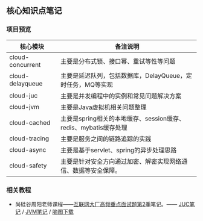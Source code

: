 ## 核心知识点笔记



### 项目预览

| 核心模块         | 备注说明                                                     |
| ---------------- | ------------------------------------------------------------ |
| cloud-concurrent | 主要是分布式锁、接口幂、重试等性等问题                       |
| cloud-delayqueue | 主要是延迟队列，包括数据库，DelayQueue，定时任务，MQ等实现   |
| cloud-juc        | 主要是并发编程中的实例和常见问题解决方案                     |
| cloud-jvm        | 主要是Java虚拟机相关问题整理                                 |
| cloud-cached     | 主要是spring相关的本地缓存、session缓存、 redis、mybatis缓存处理 |
| cloud-tracing    | 主要是服务之间的链路追踪的实践                               |
| cloud-async      | 主要是基于servlet、spring的异步处理思路                      |
| cloud-safety     | 主要是针对安全方向通过加密、解密实现网络通信、数据等安全保障。 |



### 相关教程

- 尚硅谷周阳老师课程——[互联网大厂高频重点面试题第2季](https://www.bilibili.com/video/av48961087/)笔记。—— [JUC笔记](https://github.com/MaJesTySA/JVM-JUC-Core/blob/master/docs/JUC.md) / [JVM笔记](https://github.com/MaJesTySA/JVM-JUC-Core/blob/master/docs/JVM.md) / [脑图下载](https://github.com/MaJesTySA/JVM-JUC-Core/raw/master/docs/jvm%20juc.xmind) 

